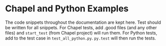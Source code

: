 Chapel and Python Examples
==========================

The code snippets throughout the documentation are kept here. Test should be
written for all snippets. For Chapel tests, add .good files (and any other
files) and `start_test` (from Chapel project) will run them. For Python tests,
add to the test case in `test_all_python.py`. `py.test` will then run the
tests.
